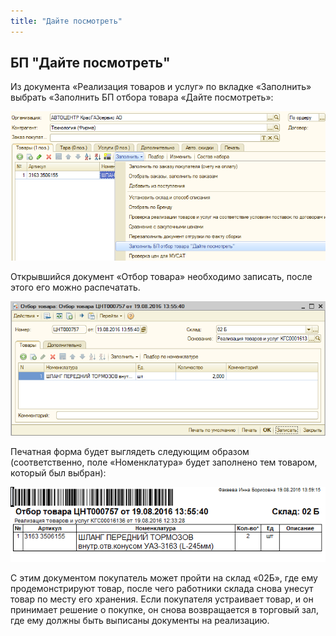 ```yaml
---
title: "Дайте посмотреть"
---
```


## БП "Дайте посмотреть"

Из документа «Реализация товаров и услуг» по вкладке «Заполнить» выбрать «Заполнить БП отбора товара «Дайте посмотреть»:

![](_attach/lu198323shtz9_tmp_a2c6d232fd644b97.png)

Открывшийся документ «Отбор товара» необходимо записать, после этого его можно распечатать.

![](_attach/lu198323shtz9_tmp_9a9de21beba3e1fe.png)

Печатная форма будет выглядеть следующим образом (соответственно, поле «Номенклатура» будет заполнено тем товаром, который был выбран):

![](_attach/lu198323shtz9_tmp_c3a73ff059888858.png)

С этим документом покупатель может пройти на склад «02Б», где ему продемонстрируют товар, после чего работники склада снова унесут товар по месту его хранения. Если покупателя устраивает товар, и он принимает решение о покупке, он снова возвращается в торговый зал, где ему должны быть выписаны документы на реализацию.